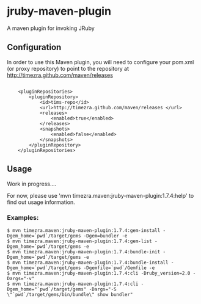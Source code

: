 jruby-maven-plugin
==================

A maven plugin for invoking JRuby

Configuration
----------------------------------------------------
In order to use this Maven plugin, you will need to configure your pom.xml (or proxy repository) to point to the repository at <http://timezra.github.com/maven/releases>

<code lang="xml">
&nbsp;&nbsp;&nbsp;&nbsp;&lt;pluginRepositories&gt;  
&nbsp;&nbsp;&nbsp;&nbsp;&nbsp;&nbsp;&nbsp;&nbsp;&lt;pluginRepository&gt;  
&nbsp;&nbsp;&nbsp;&nbsp;&nbsp;&nbsp;&nbsp;&nbsp;&nbsp;&nbsp;&nbsp;&nbsp;&lt;id&gt;tims-repo&lt;/id&gt;  
&nbsp;&nbsp;&nbsp;&nbsp;&nbsp;&nbsp;&nbsp;&nbsp;&nbsp;&nbsp;&nbsp;&nbsp;&lt;url&gt;http://timezra.github.com/maven/releases &lt;/url&gt;  
&nbsp;&nbsp;&nbsp;&nbsp;&nbsp;&nbsp;&nbsp;&nbsp;&nbsp;&nbsp;&nbsp;&nbsp;&lt;releases&gt;  
&nbsp;&nbsp;&nbsp;&nbsp;&nbsp;&nbsp;&nbsp;&nbsp;&nbsp;&nbsp;&nbsp;&nbsp;&nbsp;&nbsp;&nbsp;&nbsp;&lt;enabled&gt;true&lt;/enabled&gt;  
&nbsp;&nbsp;&nbsp;&nbsp;&nbsp;&nbsp;&nbsp;&nbsp;&nbsp;&nbsp;&nbsp;&nbsp;&lt;/releases&gt;  
&nbsp;&nbsp;&nbsp;&nbsp;&nbsp;&nbsp;&nbsp;&nbsp;&nbsp;&nbsp;&nbsp;&nbsp;&lt;snapshots&gt;  
&nbsp;&nbsp;&nbsp;&nbsp;&nbsp;&nbsp;&nbsp;&nbsp;&nbsp;&nbsp;&nbsp;&nbsp;&nbsp;&nbsp;&nbsp;&nbsp;&lt;enabled&gt;false&lt;/enabled&gt;  
&nbsp;&nbsp;&nbsp;&nbsp;&nbsp;&nbsp;&nbsp;&nbsp;&nbsp;&nbsp;&nbsp;&nbsp;&lt;/snapshots&gt;  
&nbsp;&nbsp;&nbsp;&nbsp;&nbsp;&nbsp;&nbsp;&nbsp;&lt;/pluginRepository&gt;  
&nbsp;&nbsp;&nbsp;&nbsp;&lt;/pluginRepositories&gt;
</code>

Usage
----------------------------------------------------
Work in progress....

For now, please use 'mvn timezra.maven:jruby-maven-plugin:1.7.4:help' to find out usage information.

### Examples: ###

    $ mvn timezra.maven:jruby-maven-plugin:1.7.4:gem-install -Dgem_home=`pwd`/target/gems -Dgem=bundler -e
    $ mvn timezra.maven:jruby-maven-plugin:1.7.4:gem-list -Dgem_home=`pwd`/target/gems -e
    $ mvn timezra.maven:jruby-maven-plugin:1.7.4:bundle-init -Dgem_home=`pwd`/target/gems -e
    $ mvn timezra.maven:jruby-maven-plugin:1.7.4:bundle-install -Dgem_home=`pwd`/target/gems -Dgemfile=`pwd`/Gemfile -e
    $ mvn timezra.maven:jruby-maven-plugin:1.7.4:cli -Druby_version=2.0 -Dargs="-v"
    $ mvn timezra.maven:jruby-maven-plugin:1.7.4:cli -Dgem_home="`pwd`/target/gems" -Dargs="-S \"`pwd`/target/gems/bin/bundle\" show bundler"
    